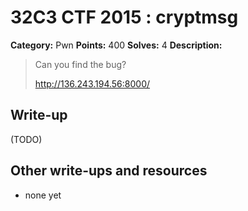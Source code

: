 # 32C3 CTF 2015 : cryptmsg

**Category:** Pwn
**Points:** 400
**Solves:** 4
**Description:**

> Can you find the bug?
> 
> 
> <http://136.243.194.56:8000/>


## Write-up

(TODO)

## Other write-ups and resources

* none yet
